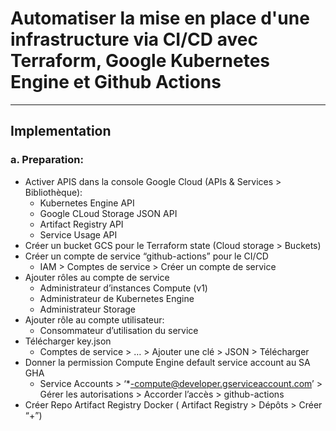 # Automatiser la mise en place d'une infrastructure via CI/CD avec Terraform, Google Kubernetes Engine et Github Actions
---
## Implementation
### a. Preparation:
- Activer APIS dans la console Google Cloud (APIs & Services > Bibliothèque):
  - Kubernetes Engine API
  - Google CLoud Storage JSON API
  - Artifact Registry API
  - Service Usage API
- Créer un bucket GCS pour le Terraform state (Cloud storage > Buckets)
- Créer un compte de service “github-actions” pour le CI/CD
  - IAM > Comptes de service > Créer un compte de service
- Ajouter rôles au compte de service
  - Administrateur d’instances Compute (v1)
  - Administrateur de Kubernetes Engine
  - Administrateur Storage
- Ajouter rôle au compte utilisateur:
  - Consommateur d’utilisation du service
- Télécharger key.json
  - Comptes de service > … > Ajouter une clé > JSON > Télécharger
- Donner la permission Compute Engine default service account au SA GHA
  -  Service Accounts > ‘*-compute@developer.gserviceaccount.com’ > Gérer les autorisations > Accorder l’accès > github-actions
- Créer Repo Artifact Registry Docker ( Artifact Registry > Dépôts > Créer “+”) 
